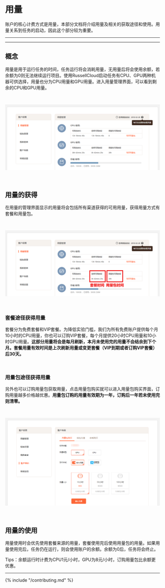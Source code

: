 # 用量

账户的核心计费方式是用量，本部分文档将介绍用量及相关的获取途径和使用。用量关系到任务的启动，因此这个部分较为重要。

---

<!-- toc -->

---

## 概念

用量是用于运行任务的时间，任务运行将会消耗用量，无用量后将会使用余额，若余额为0则无法继续运行项目。使用RussellCloud启动任务有CPU、GPU两种机器可供选择，用量也分为CPU用量和GPU用量。进入用量管理界面，可以看到剩余的CPU和GPU用量。

<br />

![用量管理界面](/asserts/img/account_use_quantity.png)

<br />

## 用量的获得

在用量的管理界面显示的用量将会包括所有渠道获得的可用用量，获得用量方式有套餐和用量包。

<br />

![查看用量的来源](/asserts/img/account_use_quantity1.png)

<br />

### 套餐途径获得用量

套餐分为免费套餐和VIP套餐。为降低实验门槛，我们为所有免费账户提供每个月10小时的CPU用量，你也可以订购VIP套餐，每个月提供20小时CPU用量和10小时GPU用量。**这部分用量将会是每月刷新，本月未使用完的用量不会结余到下个月。套餐用量有效时间是上次刷新用量或变更套餐（VIP到期或者订购VIP套餐）后30天。**

<br />

### 用量包途径获得用量

另外也可以订购用量包获取用量，点击用量包购买就可以进入用量包购买界面，订购用量越多价格越优惠。**用量包订购的用量有效期为一年，订购后一年若未使用完则清零。**

<br />

![订购用量包](/asserts/img/account_buy_use_quantity.png)

<br />

## 用量的使用

用量使用时会优先使用套餐来源的用量，套餐使用完后使用用量包的用量。如果用量使用完后，任务仍在运行，则会使用账户的余额。余额为0后，任务将会终止。

Tips：余额运行时计费为CPU1元/小时，GPU为8元/小时，订购用量包比余额更优惠。

---

{% include "/contributing.md" %}